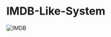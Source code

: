 # IMDB-Like-System

![IMDB](https://github.com/jpastolfo/IMDB-Like-System/assets/73600478/faa2c058-c336-4b85-ad8b-c626a30034b2)
